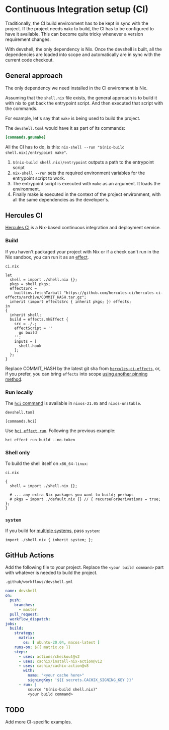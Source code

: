 # Continuous Integration setup (CI)

Traditionally, the CI build environment has to be kept in sync with the
project. If the project needs `make` to build, the CI has to be configured to
have it available. This can become quite tricky whenever a version requirement
changes.

With devshell, the only dependency is Nix. Once the devshell is built, all the
dependencies are loaded into scope and automatically are in sync with the
current code checkout.

## General approach

The only dependency we need installed in the CI environment is Nix.

Assuming that the `shell.nix` file exists, the general approach is to build it
with nix to get back the entrypoint script. And then executed that script with
the commands.

For example, let's say that `make` is being used to build the project.

The `devshell.toml` would have it as part of its commands:
```toml
[commands.gnumake]
```

All the CI has to do, is this: `nix-shell --run "$(nix-build shell.nix)/entrypoint make"`.

1. `$(nix-build shell.nix)/entrypoint` outputs a path to the entrypoint script
1. `nix-shell --run` sets the required environment variables for the entrypoint script to work.
2. The entrypoint script is executed with `make` as an argument. It loads the
   environment.
3. Finally make is executed in the context of the project environment, with
   all the same dependencies as the developer's.

## Hercules CI

[Hercules CI](https://hercules-ci.com) is a Nix-based continuous integration and deployment service.

### Build

If you haven't packaged your project with Nix or if a check can't run in the Nix sandbox, you can run it as an [effect](https://docs.hercules-ci.com/hercules-ci/effects/).

`ci.nix`
```
let
  shell = import ./shell.nix {};
  pkgs = shell.pkgs;
  effectsSrc =
    builtins.fetchTarball "https://github.com/hercules-ci/hercules-ci-effects/archive/COMMIT_HASH.tar.gz";
  inherit (import effectsSrc { inherit pkgs; }) effects;
in
{
  inherit shell;
  build = effects.mkEffect {
    src = ./.;
    effectScript = ''
      go build
    '';
    inputs = [
      shell.hook
    ];
  };
}
```

Replace COMMIT_HASH by the latest git sha from [`hercules-ci-effects`](https://github.com/hercules-ci/hercules-ci-effects/commit/master),
or, if you prefer, you can bring `effects` into scope [using another pinning method](https://docs.hercules-ci.com/hercules-ci-effects/guide/import-or-pin/).

### Run locally

The [`hci` command](https://docs.hercules-ci.com/hercules-ci-agent/hci/) is available in `nixos-21.05` and `nixos-unstable`.

`devshell.toml`
```
[commands.hci]
```

Use [`hci effect run`](https://docs.hercules-ci.com/hercules-ci-agent/hci/). Following the previous example:

```console
hci effect run build --no-token
```

### Shell only

To build the shell itself on `x86_64-linux`:

`ci.nix`
```
{
  shell = import ./shell.nix {};

  # ... any extra Nix packages you want to build; perhaps
  # pkgs = import ./default.nix {} // { recurseForDerivations = true; };
}
```

### `system`

If you build for [multiple systems](https://docs.hercules-ci.com/hercules-ci/guides/multi-platform/), pass `system`:

```
import ./shell.nix { inherit system; };
```

## GitHub Actions

Add the following file to your project. Replace the `<your build command>`
part with whatever is needed to build the project.

`.github/workflows/devshell.yml`
```yaml
name: devshell
on:
  push:
    branches:
      - master
  pull_request:
  workflow_dispatch:
jobs:
  build:
    strategy:
      matrix:
        os: [ ubuntu-20.04, macos-latest ]
    runs-on: ${{ matrix.os }}
    steps:
      - uses: actions/checkout@v2
      - uses: cachix/install-nix-action@v12
      - uses: cachix/cachix-action@v8
        with:
          name: "<your cache here>"
          signingKey: '${{ secrets.CACHIX_SIGNING_KEY }}'
      - run: |
          source "$(nix-build shell.nix)"
          <your build command>
```

## TODO

Add more CI-specific examples.
